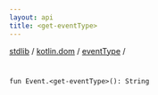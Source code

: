 ```yaml
---
layout: api
title: <get-eventType>
---
```

[stdlib](../../index.md) / [kotlin.dom](../index.md) / [eventType](index.md) / [<get-eventType>](_get-eventType_.md)

# <get-eventType>

```
fun Event.<get-eventType>(): String
```
